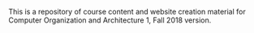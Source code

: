 This is a repository of course content and website creation material for Computer Organization and Architecture 1, Fall 2018 version.
